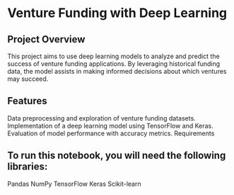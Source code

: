 # Venture Funding with Deep Learning
## Project Overview
This project aims to use deep learning models to analyze and predict the success of venture funding applications. By leveraging historical funding data, the model assists in making informed decisions about which ventures may succeed.

## Features
Data preprocessing and exploration of venture funding datasets.
Implementation of a deep learning model using TensorFlow and Keras.
Evaluation of model performance with accuracy metrics.
Requirements

## To run this notebook, you will need the following libraries:
Pandas
NumPy
TensorFlow
Keras
Scikit-learn
